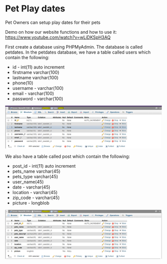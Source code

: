 # Pet Play dates
Pet Owners can setup play dates for their pets

Demo on how our website functions and how to use it:  
https://www.youtube.com/watch?v=wLiDKSpH3AQ


First create a database using PHPMyAdmin. The database is called petdates. In the petdates database, we have a table called users which contain the following:

* id - int(11) auto increment
* firstname varchar(100)
* lastname varchar(100)
* phone(10)
* username  -  varchar(100)
* email  -  varchar(100)
* password  -  varchar(100)

![user_table](DB_img_setup/users_table.PNG)

We also have a table called post which contain the following:
* post_id - int(11) auto increment
* pets_name varchar(45)
* pets_type varchar(45)
* user_name(45)
* date  -  varchar(45)
* location  -  varchar(45)
* zip_code  -  varchar(45)
* picture - longblob

![post_table](DB_img_setup/post_table.PNG)
